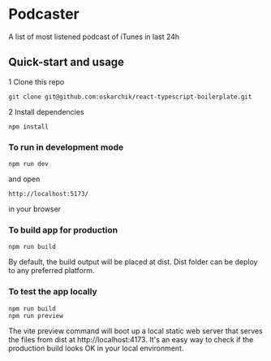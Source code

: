 # Podcaster

A list of most listened podcast of iTunes in last 24h

## Quick-start and usage

1 Clone this repo

```
git clone git@github.com:oskarchik/react-typescript-boilerplate.git
```

2 Install dependencies

```
npm install
```

### To run in development mode

```
npm run dev
```

and open

`http://localhost:5173/`

in your browser

### To build app for production

```
npm run build
```

By default, the build output will be placed at dist. Dist folder can be deploy to any preferred platform.

### To test the app locally

```
npm run build
npm run preview
```

The vite preview command will boot up a local static web server that serves the files from dist at http://localhost:4173. It's an easy way to check if the production build looks OK in your local environment.
